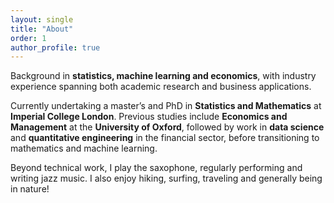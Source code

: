```yaml
---
layout: single
title: "About"
order: 1
author_profile: true
---
```


Background in **statistics, machine learning and economics**, with industry experience spanning both academic research and business applications.  

Currently undertaking a master’s and PhD in **Statistics and Mathematics** at **Imperial College London**. Previous studies include **Economics and Management** at the **University of Oxford**, followed by work in **data science** and **quantitative engineering** in the financial sector, before transitioning to mathematics and machine learning.  

Beyond technical work, I play the saxophone, regularly performing and writing jazz music. I also enjoy hiking, surfing, traveling and generally being in nature!